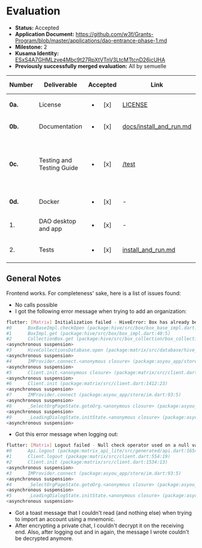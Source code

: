 # Evaluation

- **Status:** Accepted
- **Application Document:** https://github.com/w3f/Grants-Program/blob/master/applications/dao-entrance-phase-1.md
- **Milestone:** 2
- **Kusama Identity:** [ESxS4A7GHMLzve4Mbc9t27RpXtVTnV3LtcMTtcnD26jcUHA](https://polkascan.io/pre/kusama/account/ESxS4A7GHMLzve4Mbc9t27RpXtVTnV3LtcMTtcnD26jcUHA)
- **Previously successfully merged evaluation:** All by semuelle

| Number | Deliverable | Accepted | Link | Evaluation Notes |
| ------ | ----------- | :------: | ---- |----------------- |
| **0a.** | License | <ul><li>[x] </li></ul> | [LICENSE](https://github.com/dao-entrance/app/blob/9fa3851aa76fea26cd297bb5afecabb5557b1ce3/LICENSE) | Apache 2.0 |
| **0b.** | Documentation | <ul><li>[x] </li></ul> | [docs/install_and_run.md](https://github.com/WeteeDAO/app/blob/20cf30512ed8982f70b8b743fff90d40cad27c3f/docs/install_and_run.md) | - |
| **0c.** | Testing and Testing Guide | <ul><li>[x] </li></ul> | [/test](https://github.com/WeteeDAO/app/blob/b6f0f36bf4c75dd8e728c3898b76f477c1d252b0/test) | Unit tests provided on request. Run with `flutter test`. |
| **0d.** | Docker | <ul><li>[x] </li></ul> | - | No Docker necessary. |
| 1. | DAO desktop and app | <ul><li>[x] </li></ul> | - | see [General Notes](#general-notes) |
| 2. | Tests | <ul><li>[x] </li></ul> | [install_and_run.md](https://github.com/WeteeDAO/app/blob/20cf30512ed8982f70b8b743fff90d40cad27c3f/docs/install_and_run.md#run-e2e-%E6%B5%8B%E8%AF%95) | Tests fixed on request. |


## General Notes

Frontend works. For completeness' sake, here is a list of issues found:

- No calls possible
- I got the following error message when trying to add an organization:

```sh
flutter: [Matrix] Initialization failed - HiveError: Box has already been closed.
#0      BoxBaseImpl.checkOpen (package:hive/src/box/box_base_impl.dart:76:7)
#1      BoxImpl.get (package:hive/src/box/box_impl.dart:40:5)
#2      CollectionBox.get (package:hive/src/box_collection/box_collection.dart:175:25)
<asynchronous suspension>
#3      HiveCollectionsDatabase.open (package:matrix/src/database/hive_collections_database.dart:228:41)
<asynchronous suspension>
#4      IMProvider.connect.<anonymous closure> (package:asyou_app/store/im.dart:87:9)
<asynchronous suspension>
#5      Client.init.<anonymous closure> (package:matrix/src/client.dart:1414:23)
<asynchronous suspension>
#6      Client.init (package:matrix/src/client.dart:1412:23)
<asynchronous suspension>
#7      IMProvider.connect (package:asyou_app/store/im.dart:93:5)
<asynchronous suspension>
#8      _SelectOrgPageState.gotoOrg.<anonymous closure> (package:asyou_app/pages/select_org.dart:62:11)
<asynchronous suspension>
#9      _LoadingDialogState.initState.<anonymous closure> (package:asyou_app/components/loading.dart:61:11)
<asynchronous suspension>

```

- Got this error message when logging out:

```sh
flutter: [Matrix] Logout failed - Null check operator used on a null value
#0      Api.logout (package:matrix_api_lite/src/generated/api.dart:1654:44)
#1      Client.logout (package:matrix/src/client.dart:554:19)
#2      Client.init (package:matrix/src/client.dart:1534:13)
<asynchronous suspension>
#3      IMProvider.connect (package:asyou_app/store/im.dart:93:5)
<asynchronous suspension>
#4      _SelectOrgPageState.gotoOrg.<anonymous closure> (package:asyou_app/pages/select_org.dart:62:11)
<asynchronous suspension>
#5      _LoadingDialogState.initState.<anonymous closure> (package:asyou_app/components/loading.dart:61:11)
<asynchronous suspension>
```

- Got a toast message that I couldn't read (and nothing else) when trying to import an account using a mnemonic.
- After encrypting a private chat, I couldn't decrypt it on the receiving end. Also, after logging out and in again, the message I wrote couldn't be decrypted anymore.
